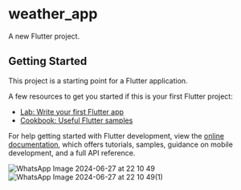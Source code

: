 # weather_app

A new Flutter project.

## Getting Started

This project is a starting point for a Flutter application.

A few resources to get you started if this is your first Flutter project:

- [Lab: Write your first Flutter app](https://docs.flutter.dev/get-started/codelab)
- [Cookbook: Useful Flutter samples](https://docs.flutter.dev/cookbook)

For help getting started with Flutter development, view the
[online documentation](https://docs.flutter.dev/), which offers tutorials,
samples, guidance on mobile development, and a full API reference.



![WhatsApp Image 2024-06-27 at 22 10 49](https://github.com/ismailyehia/Weather-app/assets/105608443/32db7f0b-6ea9-4ca6-83fd-77c4356f41cf)
![WhatsApp Image 2024-06-27 at 22 10 49(1)](https://github.com/ismailyehia/Weather-app/assets/105608443/edcd196f-4d56-403c-84e5-b322deaf5246)
